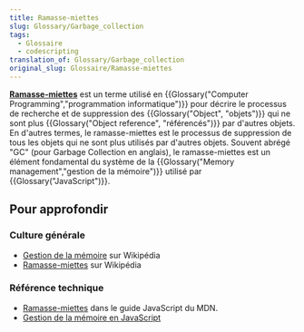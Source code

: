```yaml
---
title: Ramasse-miettes
slug: Glossary/Garbage_collection
tags:
  - Glossaire
  - codescripting
translation_of: Glossary/Garbage_collection
original_slug: Glossaire/Ramasse-miettes
---
```


**[Ramasse-miettes](/fr/docs/Web/JavaScript/Memory_Management#Garbage_collection)** est un terme utilisé en {{Glossary("Computer Programming","programmation informatique")}} pour décrire le processus de recherche et de suppression des {{Glossary("Object", "objets")}} qui ne sont plus {{Glossary("Object reference", "référencés")}} par d'autres objets. En d'autres termes, le ramasse-miettes est le processus de suppression de tous les objets qui ne sont plus utilisés par d'autres objets. Souvent abrégé "GC" (pour Garbage Collection en anglais),  le ramasse-miettes est un élément fondamental du système de la {{Glossary("Memory management","gestion de la mémoire")}} utilisé par {{Glossary("JavaScript")}}.

## **Pour approfondir**

### **Culture générale**

- [Gestion de la mémoire](https://fr.wikipedia.org/wiki/Gestion_de_la_m%C3%A9moire) sur Wikipédia
- [Ramasse-miettes](https://fr.wikipedia.org/wiki/Ramasse-miettes_(informatique)) sur Wikipédia

### Référence technique

- [Ramasse-miettes](/fr/docs/Web/JavaScript/Gestion_de_la_mémoire#Le_ramasse-miettes_ou_garbage_collection) dans le guide JavaScript du MDN.
- [Gestion de la mémoire en JavaScript](/fr/docs/Web/JavaScript/Gestion_de_la_mémoire)
